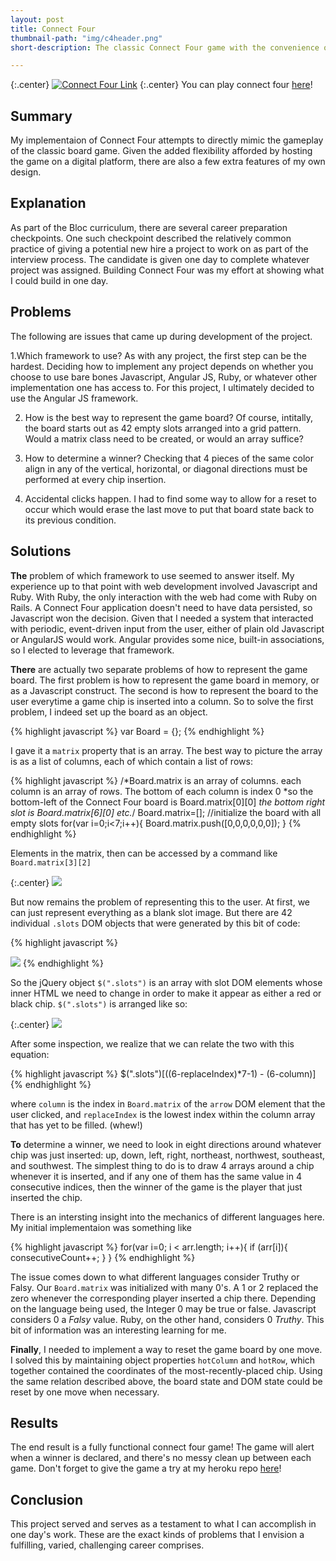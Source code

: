 ```yaml
---
layout: post
title: Connect Four
thumbnail-path: "img/c4header.png"
short-description: The classic Connect Four game with the convenience of a digital play experience.

---
```


{:.center}
[![Connect Four Link]({{site.baseurl}}/img/connect_four.JPG)](https://dry-savannah-43148.herokuapp.com/)
{:.center}
You can play connect four <a href='https://dry-savannah-43148.herokuapp.com/'>here</a>!

## Summary

My implementaion of Connect Four attempts to directly mimic the gameplay of the classic board game. Given the added flexibility afforded by hosting the game on a digital platform, there are also a few extra features of my own design.


## Explanation

As part of the Bloc curriculum, there are several career preparation checkpoints. One such checkpoint described the relatively common practice of giving a potential new hire a project to work on as part of the interview process. The candidate is given one day to complete whatever project was assigned. Building Connect Four was my effort at showing what I could build in one day. 

## Problems

The following are issues that came up during development of the project.  

1.Which framework to use? As with any project, the first step can be the hardest. Deciding how to implement any project depends on whether you choose to use bare bones Javascript, Angular JS, Ruby, or whatever other implementation one has access to. For this project, I ultimately decided to use the Angular JS framework.

2. How is the best way to represent the game board? Of course, intitally, the board starts out as 42 empty slots arranged into a grid pattern. Would a matrix class need to be created, or would an array suffice?

3. How to determine a winner? Checking that 4 pieces of the same color align in any of the vertical, horizontal, or diagonal directions must be performed at every chip insertion.

4. Accidental clicks happen. I had to find some way to allow for a reset to occur which would erase the last move to put that board state back to its previous condition.

## Solutions

**The** problem of which framework to use seemed to answer itself. My experience up to that point with web development involved Javascript and Ruby. With Ruby, the only interaction with the web had come with Ruby on Rails. A Connect Four application doesn't need to have data persisted, so Javascript won the decision. Given that I needed a system that interacted with periodic, event-driven input from the user, either of plain old Javascript or AngularJS would work. Angular provides some nice, built-in associations, so I elected to leverage that framework.  

**There** are actually two separate problems of how to represent the game board. The first problem is how to represent the game board in memory, or as a Javascript construct. The second is how to represent the board to the user everytime a game chip is inserted into a column. So to solve the first problem, I indeed set up the board as an object.

{% highlight javascript %}
var Board = {};
{% endhighlight %}

I gave it a `matrix` property that is an array. The best way to picture the array is as a list of columns, each of which contain a list of rows:

{% highlight javascript %}
/*Board.matrix is an array of columns. each column is an array of rows. The bottom of each column is index 0
         *so the bottom-left of the Connect Four board is Board.matrix[0][0]
         *the bottom right slot is Board.matrix[6][0]
         etc.*/
         Board.matrix=[];
//initialize the board with all empty slots
         for(var i=0;i<7;i++){
             Board.matrix.push([0,0,0,0,0,0]);
         }
{% endhighlight %}


Elements in the matrix, then can be accessed by a command like `Board.matrix[3][2]`

{:.center}
![]({{site.baseurl}}/img/board_object.JPG)

But now remains the problem of representing this to the user. At first, we can just represent everything as a blank slot image. But there are 42 individual `.slots` DOM objects that were generated by this bit of code:

{% highlight javascript %}
<tr class="slot-rows" ng-repeat="n in game.board.rows">
    <td class="slots" ng-repeat="n in game.board.cols"><img class="empty" src="http://i.imgur.com/O1lQF0g.png"</td>
</tr>
{% endhighlight %}

So the jQuery object `$(".slots")` is an array with slot DOM elements whose inner HTML we need to change in order to make it appear as either a red or black chip.
`$(".slots")` is arranged like so:

{:.center}
![]({{site.baseurl}}/img/DOM_object.JPG)

After some inspection, we realize that we can relate the two with this equation:

{% highlight javascript %}
$(".slots")[((6-replaceIndex)*7-1) - (6-column)]
{% endhighlight %}

where `column` is the index in `Board.matrix` of the `arrow` DOM element that the user clicked, and `replaceIndex` is the lowest index within the column array that has yet to be filled. (whew!)

**To** determine a winner, we need to look in eight directions around whatever chip was just inserted: up, down, left, right, northeast, northwest, southeast, and southwest. The simplest thing to do is to draw 4 arrays around a chip whenever it is inserted, and if any one of them has the same value in 4 consecutive indices, then the winner of the game is the player that just inserted the chip.

There is an intersting insight into the mechanics of different languages here. My initial implementaion was something like

{% highlight javascript %}
for(var i=0; i < arr.length; i++){
    if (arr[i]){
        consecutiveCount++;
    }
}
{% endhighlight %}

 The issue comes down to what different languages consider Truthy or Falsy. Our `Board.matrix` was initialized with many 0's. A 1 or 2 replaced the zero whenever the corresponding player inserted a chip there. Depending on the language being used, the Integer 0 may be true or false. Javascript considers 0 a _Falsy_ value. Ruby, on the other hand, considers 0 _Truthy_. This bit of information was an interesting learning for me.
 
**Finally**, I needed to implement a way to reset the game board by one move. I solved this by maintaining object properties `hotColumn` and `hotRow`, which together contained the coordinates of the most-recently-placed chip. Using the same relation described above, the board state and DOM state could be reset by one move when necessary.


## Results

The end result is a fully functional connect four game! The game will alert when a winner is declared, and there's no messy clean up between each game. Don't forget to give the game a try at my heroku repo <a href='https://dry-savannah-43148.herokuapp.com/'>here</a>!

## Conclusion

This project served and serves as a testament to what I can accomplish in one day's work. These are the exact kinds of problems that I envision a fulfilling, varied, challenging career comprises.

     

































